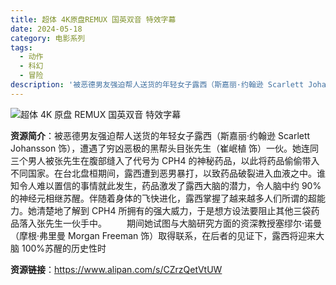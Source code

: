 ```yaml
---
title: 超体 4K原盘REMUX 国英双音 特效字幕
date: 2024-05-18
category: 电影系列
tags:
  - 动作
  - 科幻
  - 冒险
description: '被恶德男友强迫帮人送货的年轻女子露西（斯嘉丽·约翰逊 Scarlett Johansson 饰），遭遇了穷凶恶极的黑帮头目张先生（崔岷植 饰）一伙。她连同三个男人被张先生在腹部缝入了代号为 CPH4 的神秘药品，以此将药品偷偷带入不同国家。在台北盘桓期间，露西遭到恶男暴打，以致药品破裂进入血液之中。谁知令人难以置信的事情就此发生，药品激发了露西大脑的潜力，令人脑中约 90%的神经元相继苏醒。伴随着身体的飞快进化，露西掌握了越来越多人们所谓的超能力。她清楚地了解到 CPH4 所拥有的强大威力，于是想方设法要阻止其他三袋药品落入张先生一伙手中。期间她试图与大脑研究方面的资深教授塞缪尔·诺曼（摩根·弗里曼 Morgan Freeman 饰）取得联系，在后者的见证下，露西将迎来大脑 100%苏醒的历史性时'
---
```


![超体 4K 原盘 REMUX 国英双音 特效字幕](https://s.rfi.fr/media/display/2b6fdcf0-1023-11ea-b276-005056a99247/w:980/p:16x9/Lucy620.webp)

**资源简介**：被恶德男友强迫帮人送货的年轻女子露西（斯嘉丽·约翰逊 Scarlett Johansson 饰），遭遇了穷凶恶极的黑帮头目张先生（崔岷植 饰）一伙。她连同三个男人被张先生在腹部缝入了代号为 CPH4 的神秘药品，以此将药品偷偷带入不同国家。在台北盘桓期间，露西遭到恶男暴打，以致药品破裂进入血液之中。谁知令人难以置信的事情就此发生，药品激发了露西大脑的潜力，令人脑中约 90%的神经元相继苏醒。伴随着身体的飞快进化，露西掌握了越来越多人们所谓的超能力。她清楚地了解到 CPH4 所拥有的强大威力，于是想方设法要阻止其他三袋药品落入张先生一伙手中。
　　期间她试图与大脑研究方面的资深教授塞缪尔·诺曼（摩根·弗里曼 Morgan Freeman 饰）取得联系，在后者的见证下，露西将迎来大脑 100%苏醒的历史性时

**资源链接**：https://www.alipan.com/s/CZrzQetVtUW
